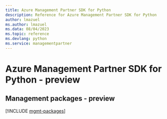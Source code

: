 ```yaml
---
title: Azure Management Partner SDK for Python
description: Reference for Azure Management Partner SDK for Python
author: lmazuel
ms.author: lmazuel
ms.data: 08/04/2023
ms.topic: reference
ms.devlang: python
ms.service: managementpartner
---
```

# Azure Management Partner SDK for Python - preview

## Management packages - preview
[!INCLUDE [mgmt-packages](management-partner-mgmt-index.md)]